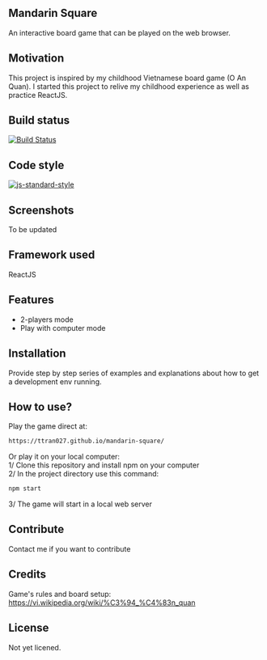 ## Mandarin Square
An interactive board game that can be played on the web browser.

## Motivation
This project is inspired by my childhood Vietnamese board game (O An Quan). I started this project to relive my childhood experience as well as practice ReactJS.

## Build status
[![Build Status][travis-image]][travis-url]

## Code style
[![js-standard-style](https://img.shields.io/badge/code%20style-standard-brightgreen.svg?style=flat)](https://github.com/feross/standard)
 
## Screenshots
To be updated

## Framework used
ReactJS

## Features
- 2-players mode
- Play with computer mode

## Installation
Provide step by step series of examples and explanations about how to get a development env running.

## How to use?
Play the game direct at:
```sh
https://ttran027.github.io/mandarin-square/
```
Or play it on your local computer:  
1/ Clone this repository and install npm on your computer  
2/ In the project directory use this command:
```sh
npm start
```
3/ The game will start in a local web server

## Contribute
Contact me if you want to contribute

## Credits
Game's rules and board setup:  
https://vi.wikipedia.org/wiki/%C3%94_%C4%83n_quan

## License
Not yet licened.

[travis-image]: https://img.shields.io/travis/dbader/node-datadog-metrics/master.svg?style=flat-square
[travis-url]: https://travis-ci.org/dbader/node-datadog-metrics
